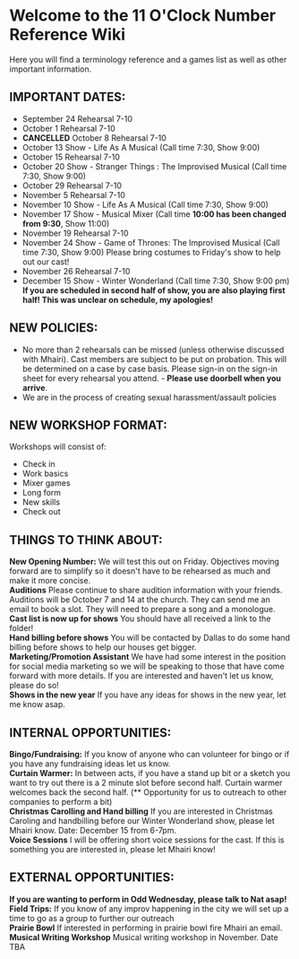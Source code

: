 # Welcome to the 11 O'Clock Number Reference Wiki

Here you will find a terminology reference and a games list as well as other important information.

## IMPORTANT DATES:
- September 24 Rehearsal 7-10
- October 1 Rehearsal 7-10
- **CANCELLED** October 8 Rehearsal 7-10
- October 13 Show - Life As A Musical (Call time 7:30, Show 9:00)
- October 15 Rehearsal 7-10
- October 20 Show - Stranger Things : The Improvised Musical (Call time 7:30, Show 9:00)
- October 29 Rehearsal 7-10
- November 5 Rehearsal 7-10
- November 10 Show - Life As A Musical (Call time 7:30, Show 9:00)
- November 17 Show - Musical Mixer (Call time **10:00 has been changed from 9:30**, Show 11:00)
- November 19 Rehearsal 7-10
- November 24 Show - Game of Thrones: The Improvised Musical (Call time 7:30, Show 9:00) Please bring costumes to Friday's show to help out our cast!
- November 26 Rehearsal 7-10
- December 15 Show - Winter Wonderland (Call time 7:30, Show 9:00 pm)  
**If you are scheduled in second half of show, you are also playing first half! This was unclear on schedule, my apologies!**  

## NEW POLICIES:
- No more than 2 rehearsals can be missed (unless otherwise discussed with Mhairi). Cast members are subject to be put on probation. This will be determined on a case by case basis. Please sign-in on the sign-in sheet for every rehearsal you attend.   - **Please use doorbell when you arrive**.  
- We are in the process of creating sexual harassment/assault policies  

## NEW WORKSHOP FORMAT:
Workshops will consist of:
- Check in
- Work basics
- Mixer games
- Long form
- New skills
- Check out

## THINGS TO THINK ABOUT:
**New Opening Number:** We will test this out on Friday. Objectives moving forward are to simplify so it doesn't have to be rehearsed as much and make it more concise.  
**Auditions** Please continue to share audition information with your friends. Auditions will be October 7 and 14 at the church. They can send me an email to book a slot. They will need to prepare a song and a monologue.   
**Cast list is now up for shows** You should have all received a link to the folder!  
**Hand billing before shows** You will be contacted by Dallas to do some hand billing before shows to help our houses get bigger.  
**Marketing/Promotion Assistant** We have had some interest in the position for social media marketing so we will be speaking to those that have come forward with more details. If you are interested and haven't let us know, please do so!  
**Shows in the new year** If you have any ideas for shows in the new year, let me know asap.  

## INTERNAL OPPORTUNITIES:
**Bingo/Fundraising:** If you know of anyone who can volunteer for bingo or if you have any fundraising ideas let us know.  
**Curtain Warmer:** In between acts, if you have a stand up bit or a sketch you want to try out there is a 2 minute slot before second half. Curtain warmer welcomes back the second half. (** Opportunity for us to outreach to other companies to perform a bit)  
**Christmas Carolling and Hand billing** If you are interested in Christmas Caroling and handbilling before our Winter Wonderland show, please let Mhairi know. Date: December 15 from 6-7pm.  
**Voice Sessions** I will be offering short voice sessions for the cast. If this is something you are interested in, please let Mhairi know!  

## EXTERNAL OPPORTUNITIES:
**If you are wanting to perform in Odd Wednesday, please talk to Nat asap!**  
**Field Trips:** If you know of any improv happening in the city we will set up a time to go as a group to further our outreach  
**Prairie Bowl** If interested in performing in prairie bowl fire Mhairi an email.  
**Musical Writing Workshop** Musical writing workshop in November. Date TBA  
